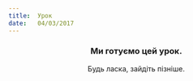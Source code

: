 ```yaml
---
title:  Урок
date:   04/03/2017
---
```


### <center>Ми готуємо цей урок.</center>
<center>Будь ласка, зайдіть пізніше.</center>